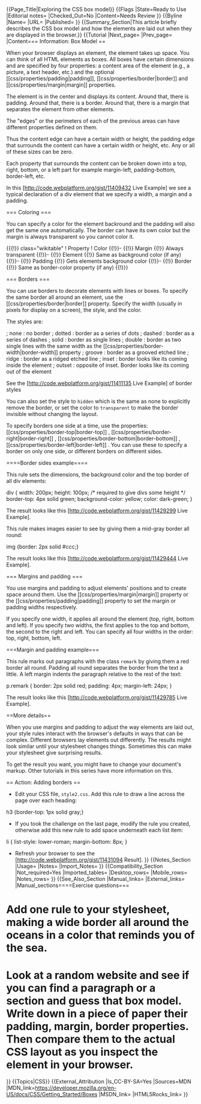 {{Page_Title|Exploring the CSS box model}}
{{Flags
|State=Ready to Use
|Editorial notes=
|Checked_Out=No
|Content=Needs Review
}}
{{Byline
|Name=
|URL=
|Published=
}}
{{Summary_Section|This article briefly describes the CSS box model and how the elements are laid out when they are displayed in the browser.}}
{{Tutorial
|Next_page=
|Prev_page=
|Content=== Information: Box Model ==
 
When your browser displays an element, the element takes up space. You can think of all HTML elements as boxes. All boxes have  certain dimensions and are specified by four properties: a content area of the element (e.g., a picture, a  text header, etc.) and the optional [[css/properties/padding|padding]], [[css/properties/border|border]] and [[css/properties/margin|margin]] properties.

The element is in the center and displays its content. Around that, there is padding. Around that, there is a border. Around that, there is a margin that separates the element from other elements.

The "edges" or the perimeters of each of the previous areas can have different properties defined on them.

Thus the content edge can have a certain width or height, the padding edge that surrounds the content can have a certain width or height, etc. Any or all of these sizes can be zero.

Each property that surrounds the content can be broken down into a top, right, bottom, or a left part for example margin-left, padding-bottom, border-left, etc.

In this [http://code.webplatform.org/gist/11409432 Live Example] we see a typical declaration of a div element that we specify a width, a margin and a padding. 
 
=== Coloring ===

You can specify a color for the element backround and the padding will also get the same one automatically. The border can have its own color but the margin is always transparent so you cannot color it.


{{{!}} class="wikitable"
! Property
! Color
{{!}}-
{{!}} Margin 
{{!}} Always transparent
{{!}}-
{{!}} Element 
{{!}} Same as background color (if any)
{{!}}-
{{!}} Padding 
{{!}} Gets elements background color
{{!}}-
{{!}} Border
{{!}} Same as border-color property (if any)
{{!}}}

=== Borders ===
 
You can use borders to decorate elements with lines or boxes. To specify the same border all around an element, use the [[css/properties/border|border]] property. Specify the width (usually in pixels for display on a screen), the style, and the color.

The styles are:

; none
: no border
; dotted
: border as a series of dots
; dashed
: border as a series of dashes
; solid
: border as single lines
; double
: border as two single lines with the same width as the [[css/properties/border-width|border-width]] property
; groove
: border as a grooved etched line
; ridge
: border as a ridged etched line
; inset
: border looks like its coming inside the element
; outset
: opposite of inset. Border looks like its coming out of the element 

See the [http://code.webplatform.org/gist/11411135 Live Example] of border styles

You can also set the style to <code>hidden</code> which is the same as none to explicitly remove the border, or set the color to <code>transparent</code> to make the border invisible without changing the layout.

To specify borders one side at a time, use the properties: [[css/properties/border-top|border-top]] ,  [[css/properties/border-right|border-right]] , [[css/properties/border-bottom|border-bottom]] ,  [[css/properties/border-left|border-left]] . You can use these to specify a border on only one side, or different borders on different sides.

====Border sides example====

This rule sets the dimensions, the background color and the top border of all div elements:

<syntaxhighlight lang="css">
 div {
        width: 200px;
	height: 100px;   /* required to give divs some height */
	border-top: 4px solid green; 
        background-color: yellow;
        color: dark-green;
}     
</syntaxhighlight>
 
The result looks like this [http://code.webplatform.org/gist/11429299 Live Example].

This rule makes images easier to see by giving them a mid-gray border all round:

<syntaxhighlight lang="css">
img {border: 2px solid #ccc;}
</syntaxhighlight>
  
The result looks like this [http://code.webplatform.org/gist/11429444 Live Example].
   
=== Margins and padding ===
 
You use margins and padding to adjust elements' positions and to create space around them. Use the [[css/properties/margin|margin]] property or the [[css/properties/padding|padding]] property to set the margin or padding widths respectively.

If you specify one width, it applies all around the element (top, right, bottom and left). If you specify two widths, the first applies to the top and bottom, the second to the right and left. You can specify all four widths in the order: top, right, bottom, left.

===Margin and padding example===

This rule marks out paragraphs with the class <code>remark</code> by giving them a red border all round. Padding all round separates the border from the text a little. A left margin indents the paragraph relative to the rest of the text:

<syntaxhighlight lang="css">p.remark {
  border: 2px solid red;
  padding: 4px;
  margin-left: 24px;
}</syntaxhighlight>
 
The result looks like this [http://code.webplatform.org/gist/11429785 Live Example].

==More details== 

When you use margins and padding to adjust the way elements are laid out, your style rules interact with the browser's defaults in ways that can be complex. Different browsers lay elements out differently. The results might look similar until your stylesheet changes things. Sometimes this can make your stylesheet give surprising results.

To get the result you want, you might have to change your document's markup. Other tutorials in this series have more information on this.
  
== Action: Adding borders ==
 
* <p>Edit your CSS file, <code>style2.css</code>. Add this rule to draw a line across the page over each heading:</p>

<syntaxhighlight lang="css">h3 {border-top: 1px solid gray;}</syntaxhighlight>
*  <p>If you took the challenge on the last page, modify the rule you created, otherwise add this new rule to add space underneath each list item:</p>
 
<syntaxhighlight lang="css">li {
  list-style: lower-roman;
  margin-bottom: 8px;
}</syntaxhighlight>

*  Refresh your browser to see the [http://code.webplatform.org/gist/11431094 Result].
}}
{{Notes_Section
|Usage=
|Notes=
|Import_Notes=
}}
{{Compatibility_Section
|Not_required=Yes
|Imported_tables=
|Desktop_rows=
|Mobile_rows=
|Notes_rows=
}}
{{See_Also_Section
|Manual_links=
|External_links=
|Manual_sections====Exercise questions===

# Add one rule to your stylesheet, making a wide border all around the oceans in a color that reminds you of the sea.
# Look at a random website and see if you can find a paragraph or a section and guess that box model. Write down in a piece of paper their padding, margin, border properties. Then compare them to the actual CSS layout as you inspect the element in your browser.
}}
{{Topics|CSS}}
{{External_Attribution
|Is_CC-BY-SA=Yes
|Sources=MDN
|MDN_link=https://developer.mozilla.org/en-US/docs/CSS/Getting_Started/Boxes
|MSDN_link=
|HTML5Rocks_link=
}}